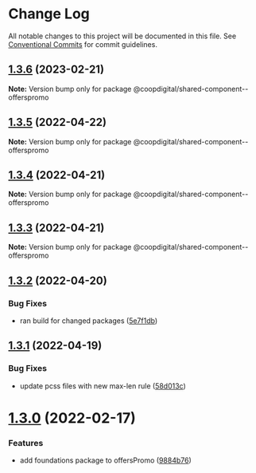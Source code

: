 # Change Log

All notable changes to this project will be documented in this file.
See [Conventional Commits](https://conventionalcommits.org) for commit guidelines.

## [1.3.6](https://github.com/coopdigital/coop-frontend/compare/@coopdigital/shared-component--offerspromo@1.3.5...@coopdigital/shared-component--offerspromo@1.3.6) (2023-02-21)

**Note:** Version bump only for package @coopdigital/shared-component--offerspromo





## [1.3.5](https://github.com/coopdigital/coop-frontend/compare/@coopdigital/shared-component--offerspromo@1.3.4...@coopdigital/shared-component--offerspromo@1.3.5) (2022-04-22)

**Note:** Version bump only for package @coopdigital/shared-component--offerspromo





## [1.3.4](https://github.com/coopdigital/coop-frontend/compare/@coopdigital/shared-component--offerspromo@1.3.3...@coopdigital/shared-component--offerspromo@1.3.4) (2022-04-21)

**Note:** Version bump only for package @coopdigital/shared-component--offerspromo





## [1.3.3](https://github.com/coopdigital/coop-frontend/compare/@coopdigital/shared-component--offerspromo@1.3.2...@coopdigital/shared-component--offerspromo@1.3.3) (2022-04-21)

**Note:** Version bump only for package @coopdigital/shared-component--offerspromo





## [1.3.2](https://github.com/coopdigital/coop-frontend/compare/@coopdigital/shared-component--offerspromo@1.3.1...@coopdigital/shared-component--offerspromo@1.3.2) (2022-04-20)


### Bug Fixes

* ran build for changed packages ([5e7f1db](https://github.com/coopdigital/coop-frontend/commit/5e7f1dbdf38ca13b8233b81f72d3725b8a47d834))





## [1.3.1](https://github.com/coopdigital/coop-frontend/compare/@coopdigital/shared-component--offerspromo@1.3.0...@coopdigital/shared-component--offerspromo@1.3.1) (2022-04-19)


### Bug Fixes

* update pcss files with new max-len rule ([58d013c](https://github.com/coopdigital/coop-frontend/commit/58d013c58111ff07521b792b0538bca2690efc74))





# [1.3.0](https://github.com/coopdigital/coop-frontend/compare/@coopdigital/shared-component--offerspromo@1.2.7...@coopdigital/shared-component--offerspromo@1.3.0) (2022-02-17)


### Features

* add foundations package to offersPromo ([9884b76](https://github.com/coopdigital/coop-frontend/commit/9884b76aa01ed46197af94edccb6391b97799e5e))

